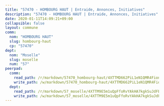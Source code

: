 ```yaml
---
title: "57470 - HOMBOURG HAUT | Entraide, Annonces, Initiatives"
description: "57470 - HOMBOURG HAUT | Entraide, Annonces, Initiatives"
date: 2020-01-11T14:09:21+09:00
collapsible: false
layout: commune
comm:
  nom: "HOMBOURG HAUT"
  slug: hombourg-haut
  cp: "57470"
dept:
  nom: "Moselle"
  slug: moselle
  num: "57"
peerpad:
  comm:
    read_path: /r/markdown/57470_hombourg-haut/4XTTMD662PiL1eN1QMR4FionW256MKUwnoABktDxCXnjZ9RKp
    write_path: /w/markdown/57470_hombourg-haut/4XTTMD662PiL1eN1QMR4FionW256MKUwnoABktDxCXnjZ9RKp-K3TgUJU6K2EfVPY7bxHy6wFZL6ALRdKAcrJPBiCEMPbjoHAFLwUYbP4AjT3DhnZWZZ7A2vhehV661jwNhP9s6vG9XzpPMViePN21hTPJUJch76mDnS4L6a66HWGBARDXZ1c66tYz
  dept:
    read_path: /r/markdown/57_moselle/4XTTM9E5m1uQpFfoRvYAkHA7kgkSuJdFBSCmoLnZ6YvxmqAKj
    write_path: /w/markdown/57_moselle/4XTTM9E5m1uQpFfoRvYAkHA7kgkSuJdFBSCmoLnZ6YvxmqAKj-K3TgTxpsRhjGfb3pJqDaX4rYTLkyLoK3BLA4awBfhTSCoyNhResrhhmfsEF8aKnccedt5XoBzWeRYfKxQxNKv71ETcpGharLRE7rdgTKY3uSaW3Du2dz8v23YEY268mfYmweTFnR
---
```


